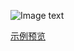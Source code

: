 ![Image text](https://github.com/hexu6788/XamarinForms-Samples/blob/master/doc/image/XamarinForms-Samples.png)

[示例预览](https://github.com/hexu6788/XamarinForms-Samples/wiki)

